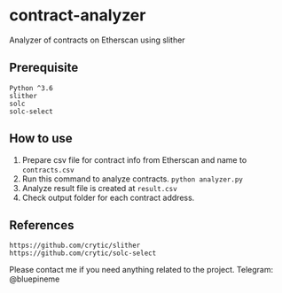 # contract-analyzer
Analyzer of contracts on Etherscan using slither

## Prerequisite
```
Python ^3.6
slither
solc
solc-select
```

## How to use
1. Prepare csv file for contract info from Etherscan and name to `contracts.csv`
2. Run this command to analyze contracts.
    `python analyzer.py`
3. Analyze result file is created at `result.csv`
4. Check output folder for each contract address.

## References

```
https://github.com/crytic/slither
https://github.com/crytic/solc-select
```
Please contact me if you need anything related to the project.
Telegram: @bluepineme
